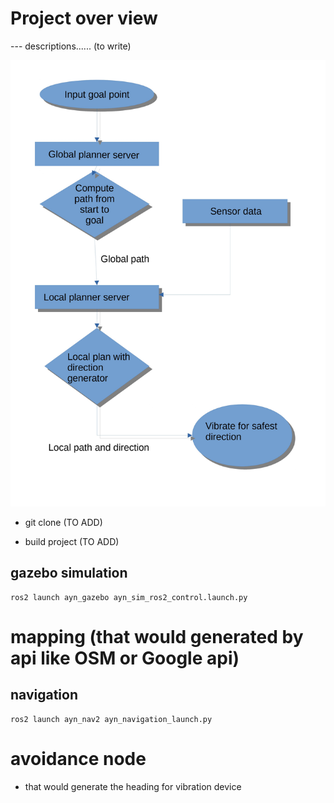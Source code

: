 # Project over view

--- descriptions...... (to write)



![ayn](/images/ayn.jpg)





- git clone (TO ADD)

- build project (TO ADD)

## gazebo simulation

```
ros2 launch ayn_gazebo ayn_sim_ros2_control.launch.py
```

# mapping (that would generated by api like OSM or Google api)

## navigation

```
ros2 launch ayn_nav2 ayn_navigation_launch.py
```

# avoidance node

- that would generate the heading for vibration device